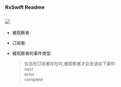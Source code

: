 ### RxSwift Readme
![](https://img.shields.io/badge/platform-iOS-red.svg)
---


* 被观察者:  
  
* 订阅者:
* 被观察者的事件类型:
  > 仅当有订阅者存在时,被观察者才会发送如下事件:  
  > next  
  > error  
  > complete